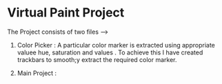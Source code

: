 # Virtual Paint Project

The Project consists of two files -->

1) Color Picker : A particular color marker is extracted using appropriate valuee hue, saturation and values . To achieve this I have created 
   trackbars to smooth;y extract the required color marker.
   
2) Main Project : 
